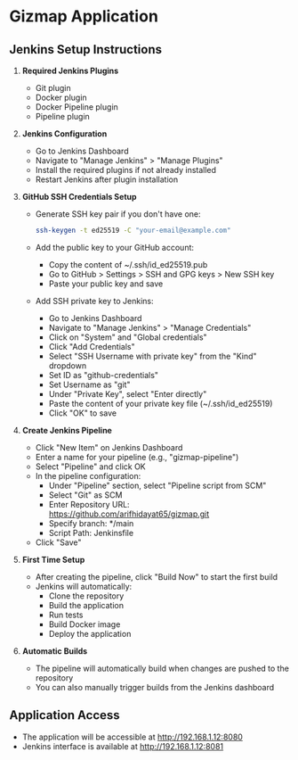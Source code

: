# Gizmap Application

## Jenkins Setup Instructions

1. **Required Jenkins Plugins**
   - Git plugin
   - Docker plugin
   - Docker Pipeline plugin
   - Pipeline plugin

2. **Jenkins Configuration**
   - Go to Jenkins Dashboard
   - Navigate to "Manage Jenkins" > "Manage Plugins"
   - Install the required plugins if not already installed
   - Restart Jenkins after plugin installation

3. **GitHub SSH Credentials Setup**
   - Generate SSH key pair if you don't have one:
     ```bash
     ssh-keygen -t ed25519 -C "your-email@example.com"
     ```
   - Add the public key to your GitHub account:
     - Copy the content of ~/.ssh/id_ed25519.pub
     - Go to GitHub > Settings > SSH and GPG keys > New SSH key
     - Paste your public key and save

   - Add SSH private key to Jenkins:
     - Go to Jenkins Dashboard
     - Navigate to "Manage Jenkins" > "Manage Credentials"
     - Click on "System" and "Global credentials"
     - Click "Add Credentials"
     - Select "SSH Username with private key" from the "Kind" dropdown
     - Set ID as "github-credentials"
     - Set Username as "git"
     - Under "Private Key", select "Enter directly"
     - Paste the content of your private key file (~/.ssh/id_ed25519)
     - Click "OK" to save

4. **Create Jenkins Pipeline**
   - Click "New Item" on Jenkins Dashboard
   - Enter a name for your pipeline (e.g., "gizmap-pipeline")
   - Select "Pipeline" and click OK
   - In the pipeline configuration:
     - Under "Pipeline" section, select "Pipeline script from SCM"
     - Select "Git" as SCM
     - Enter Repository URL: https://github.com/arifhidayat65/gizmap.git
     - Specify branch: */main
     - Script Path: Jenkinsfile
   - Click "Save"

4. **First Time Setup**
   - After creating the pipeline, click "Build Now" to start the first build
   - Jenkins will automatically:
     - Clone the repository
     - Build the application
     - Run tests
     - Build Docker image
     - Deploy the application

5. **Automatic Builds**
   - The pipeline will automatically build when changes are pushed to the repository
   - You can also manually trigger builds from the Jenkins dashboard

## Application Access
- The application will be accessible at http://192.168.1.12:8080
- Jenkins interface is available at http://192.168.1.12:8081
